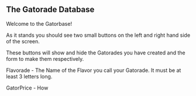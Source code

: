 ## The Gatorade Database

Welcome to the Gatorbase!

As it stands you should see two small buttons on the left and right hand side of the screen.

These buttons will show and hide the Gatorades you have created and the form to make them respectively.

Flavorade - The Name of the Flavor you call your Gatorade. It must be at least 3 letters long. 

GatorPrice - How